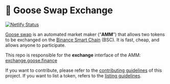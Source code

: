 # 🥞 Goose Swap Exchange

[![Netlify Status](https://api.netlify.com/api/v1/badges/c6ef7e73-4a84-410d-83b0-b89326787dff/deploy-status)](https://app.netlify.com/sites/swap-master/deploys)

[Goose swap](https://pancakeswap.finance/) is an automated market maker (“**AMM**”) that allows two tokens to be exchanged on the [Binance Smart Chain](https://www.binance.org/en/smartChain) (BSC). It is fast, cheap, and allows anyone to participate.

This repo is responsible for the **exchange** interface of the AMM: [exchange.goose.finance](https://exchange.goosedefi.com/#/swap)

If you want to contribute, please refer to the [contributing guidelines](./CONTRIBUTING.md) of this project.
If you want to list a token, refers to the [listing guidelines](./listing.md).
